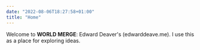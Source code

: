 ```yaml
---
date: "2022-08-06T18:27:58+01:00"
title: "Home"
---
```


Welcome to **WORLD MERGE**: Edward Deaver's (edwarddeave.me). I use this as a place for exploring ideas. 

